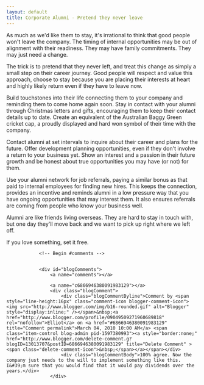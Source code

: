 ```yaml
---
layout: default
title: Corporate Alumni - Pretend they never leave
---
```


As much as we'd like them to stay, it's irrational to think that good people
won't leave the company. The timing of internal opportunities may be out of
alignment with their readiness. They may have family commitments. They may just
need a change.

The trick is to pretend that they never left, and treat this change as simply a
small step on their career journey. Good people will respect and value this
approach, choose to stay because you are placing their interests at heart and
highly likely return even if they have to leave now.

Build touchstones into their life connecting them to your company and reminding
them to come home again soon. Stay in contact with your alumni through Christmas
letters and gifts, encouraging them to keep their contact details up to date.
Create an equivalent of the Australian Baggy Green cricket cap, a proudly
displayed and hard won symbol of their time with the company.

Contact alumni at set intervals to inquire about their career and plans for the
future. Offer development planning opportunities, even if they don't involve a
return to your business yet. Show an interest and a passion in their future
growth and be honest about true opportunities you may have (or not) for them.

Use your alumni network for job referrals, paying a similar bonus as that paid
to internal employees for finding new hires. This keeps the connection,
provides an incentive and reminds alumni in a low pressure way that you have
ongoing opportunities that may interest them. It also ensures referrals are
coming from people who know your business well.

Alumni are like friends living overseas. They are hard to stay in touch with,
but one day they'll move back and we want to pick up right where we left off.

If you love something, set it free.

				<!-- Begin #comments -->
				
				
				<div id="blogComments">
					<a name="comments"></a>
					
					<a name="c6866946380091983129"></a>
					<div class="blogComment">
						<div class="blogCommentByline">Comment by <span style="line-height:16px" class="comment-icon blogger-comment-icon"><img src="http://www.blogger.com/img/b16-rounded.gif" alt="Blogger" style="display:inline;" /></span>&nbsp;<a href="http://www.blogger.com/profile/09049509271960689818" rel="nofollow">Elliot</a> on <a href="#6866946380091983129" title="Comment permalink">March 04, 2010 10:00 AM</a> <span class="item-control blog-admin pid-1597380993"><a style="border:none;" href="http://www.blogger.com/delete-comment.g?blogID=13013707&postID=6866946380091983129" title="Delete Comment" ><span class="delete-comment-icon">&nbsp;</span></a></span></div>
						<div class="blogCommentBody">100% agree. Now the company just needs to the will to implement something like this. I&#39;m sure that you would find that it would pay dividends over the years.</div>
					</div>
